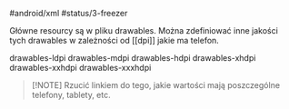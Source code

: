 #android/xml
#status/3-freezer 

Główne resourcy są w pliku drawables. 
Można zdefiniować inne jakości tych drawables w zależności od [[dpi]] jakie ma telefon.

drawables-ldpi
drawables-mdpi
drawables-hdpi
drawables-xhdpi
drawables-xxhdpi
drawables-xxxhdpi


> [!NOTE] Rzucić linkiem do tego, jakie wartości mają poszczególne telefony, tablety, etc.


